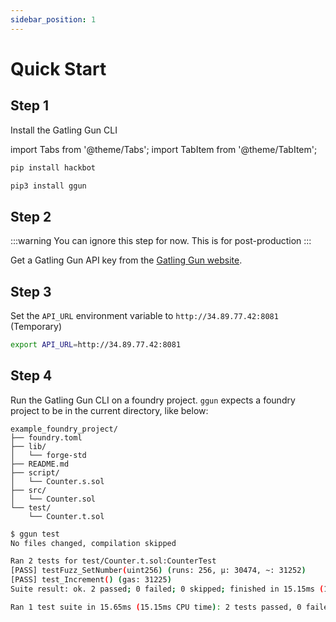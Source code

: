 ```yaml
---
sidebar_position: 1
---
```


# Quick Start

## Step 1

Install the Gatling Gun CLI

import Tabs from '@theme/Tabs';
import TabItem from '@theme/TabItem';

<Tabs>
  <TabItem value="pip" label="pip">

```bash
pip install hackbot
```

  </TabItem>
  <TabItem value="pip3" label="pip3">

```bash
pip3 install ggun
```

  </TabItem>
</Tabs>

## Step 2

:::warning
You can ignore this step for now. This is for post-production
:::

Get a Gatling Gun API key from the [Gatling Gun website](https://ggun.com).

## Step 3

Set the `API_URL` environment variable to `http://34.89.77.42:8081` (Temporary)

```bash
export API_URL=http://34.89.77.42:8081
```

## Step 4

Run the Gatling Gun CLI on a foundry project. `ggun` expects a foundry project to be in the current directory, like below:

```text
example_foundry_project/
├── foundry.toml
├── lib/
│   └── forge-std
├── README.md
├── script/
│   └── Counter.s.sol
├── src/
│   └── Counter.sol
└── test/
    └── Counter.t.sol
```

```bash
$ ggun test
No files changed, compilation skipped

Ran 2 tests for test/Counter.t.sol:CounterTest
[PASS] testFuzz_SetNumber(uint256) (runs: 256, μ: 30474, ~: 31252)
[PASS] test_Increment() (gas: 31225)
Suite result: ok. 2 passed; 0 failed; 0 skipped; finished in 15.15ms (14.74ms CPU time)

Ran 1 test suite in 15.65ms (15.15ms CPU time): 2 tests passed, 0 failed, 0 skipped (2 total tests)
```
